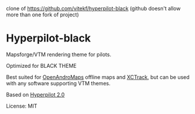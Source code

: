 clone of https://github.com/vitekf/hyperpilot-black (github doesn't allow more than one fork of project)

# Hyperpilot-black
Mapsforge/VTM rendering theme for pilots.

Optimized for BLACK THEME

Best suited for [OpenAndroMaps](https://www.openandromaps.org/en/downloads/countrys-and-regions) offline maps and [XCTrack](https://xctrack.org/), but can be used with any software supporting VTM themes.

Based on [Hyperpilot 2.0](https://github.com/hyperknot/hyperpilot)

License: MIT

